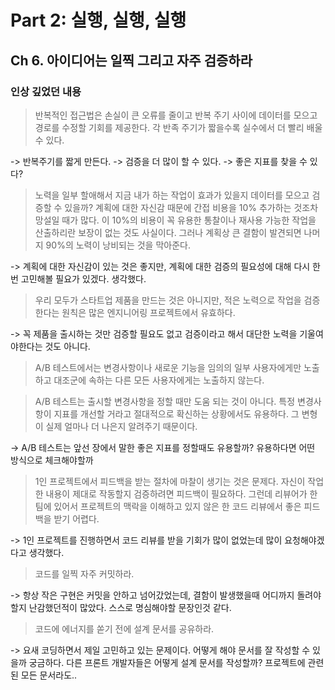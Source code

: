 # Part 2: 실행, 실행, 실행

## Ch 6. 아이디어는 일찍 그리고 자주 검증하라

### 인상 깊었던 내용
> 반복적인 접근법은 손실이 큰 오류를 줄이고 반복 주기 사이에 데이터를 모으고 경로를 수정할 기회를 제공한다. 각 반족 주기가 짧을수록 실수에서 더 빨리 배울 수 있다.

-> 반복주기를 짧게 만든다. -> 검증을 더 많이 할 수 있다. -> 좋은 지표를 찾을 수 있다?

> 노력을 일부 할애해서 지금 내가 하는 작업이 효과가 있을지 데이터를 모으고 검증할 수 있을까? 계획에 대한 자신감 때문에 간접 비용을 10% 추가하는 것조차 망설일 때가 많다. 이 10%의 비용이 꼭 유용한 통찰이나 재사용 가능한 작업을 산출하리란 보장이 없는 것도 사실이다. 그러나 계획상 큰 결함이 발견되면 나머지 90%의 노력이 낭비되는 것을 막아준다.

-> 계획에 대한 자신감이 있는 것은 좋지만, 계획에 대한 검증의 필요성에 대해 다시 한 번 고민해볼 필요가 있겠다. 생각했다.

> 우리 모두가 스타트업 제품을 만드는 것은 아니지만, 적은 노력으로 작업을 검증한다는 원칙은 많은 엔지니어링 프로젝트에서 유효하다.

-> 꼭 제품을 출시하는 것만 검증할 필요도 없고 검증이라고 해서 대단한 노력을 기울여야한다는 것도 아니다.

> A/B 테스트에서는 변경사항이나 새로운 기능을 임의의 일부 사용자에게만 노출하고 대조군에 속하는 다른 모든 사용자에게는 노출하지 않는다. 

> A/B 테스트는 출시할 변경사항을 정할 때만 도움 되는 것이 아니다. 특정 변경사항이 지표를 개선할 거라고 절대적으로 확신하는 상황에서도 유용하다. 그 변형이 실제 얼마나 더 나은지 알려주기 때문이다.

-> A/B 테스트는 앞선 장에서 말한 좋은 지표를 정할때도 유용할까? 유용하다면 어떤 방식으로 체크해야할까

> 1인 프로젝트에서 피드백을 받는 절차에 마찰이 생기는 것은 문제다. 자신이 작업한 내용이 제대로 작동할지 검증하려면 피드백이 필요하다. 그런데 리뷰어가 한 팀에 있어서 프로젝트의 맥락을 이해하고 있지 않은 한 코드 리뷰에서 좋은 피드백을 받기 어렵다.

-> 1인 프로젝트를 진행하면서 코드 리뷰를 받을 기회가 많이 없었는데 많이 요청해야겠다고 생각했다.

> 코드를 일찍 자주 커밋하라.

-> 항상 작은 구현은 커밋을 안하고 넘어갔었는데, 결함이 발생했을때 어디까지 돌려야할지 난감했던적이 많았다. 스스로 명심해야할 문장인것 같다.

> 코드에 에너지를 쏟기 전에 설계 문서를 공유하라.

-> 요새 코딩하면서 제일 고민하고 있는 문제이다. 어떻게 해야 문서를 잘 작성할 수 있을까 궁금하다. 다른 프론트 개발자들은 어떻게 설계 문서를 작성할까? 프로젝트에 관련된 모든 문서라도..
